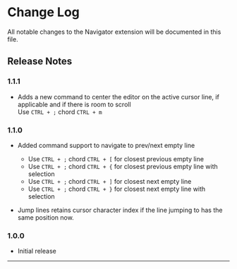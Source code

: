 # Change Log
All notable changes to the Navigator extension will be documented in this file.

## Release Notes

### 1.1.1

- Adds a new command to center the editor on the active cursor line, if applicable and if there is room to scroll<br>
  Use `CTRL + ;` chord `CTRL + m`

### 1.1.0

- Added command support to navigate to prev/next empty line
    - Use `CTRL + ;` chord `CTRL + [` for closest previous empty line
    - Use `CTRL + ;` chord `CTRL + {` for closest previous empty line with selection
    - Use `CTRL + ;` chord `CTRL + ]` for closest next empty line
    - Use `CTRL + ;` chord `CTRL + }` for closest next empty line with selection

- Jump lines retains cursor character index if the line jumping to has the same position now. 

### 1.0.0
- Initial release

-----------------------------